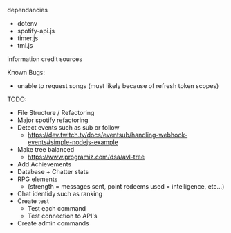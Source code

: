 dependancies
- dotenv
- spotify-api.js
- timer.js
- tmi.js

information
credit
sources

Known Bugs:
- unable to request songs (must likely because of refresh token scopes)

TODO:
- File Structure / Refactoring
- Major spotify refactoring
- Detect events such as sub or follow
    - https://dev.twitch.tv/docs/eventsub/handling-webhook-events#simple-nodejs-example
- Make tree balanced
    - https://www.programiz.com/dsa/avl-tree
- Add Achievements
- Database + Chatter stats
- RPG elements 
    - (strength = messages sent, point redeems used = intelligence, etc...)
- Chat identidy such as ranking
- Create test 
    - Test each command 
    - Test connection to API's
- Create admin commands